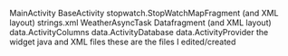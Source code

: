 MainActivity
BaseActivity
stopwatch.StopWatchMapFragment (and XML layout)
strings.xml
WeatherAsyncTask
Datafragment (and XML layout)
data.ActivityColumns
data.ActivityDatabase
data.ActivityProvider
the widget java and XML files
these are the files I edited/created

